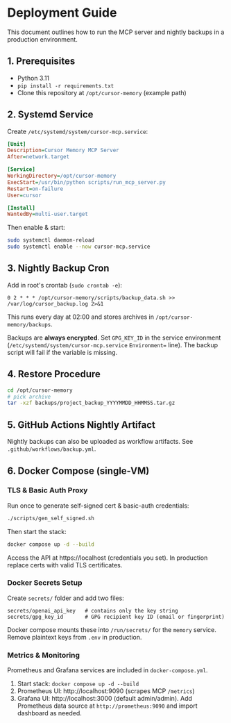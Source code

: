 # Deployment Guide

This document outlines how to run the MCP server and nightly backups in a production environment.

## 1. Prerequisites
* Python 3.11
* `pip install -r requirements.txt`
* Clone this repository at `/opt/cursor-memory` (example path)

## 2. Systemd Service
Create `/etc/systemd/system/cursor-mcp.service`:
```ini
[Unit]
Description=Cursor Memory MCP Server
After=network.target

[Service]
WorkingDirectory=/opt/cursor-memory
ExecStart=/usr/bin/python scripts/run_mcp_server.py
Restart=on-failure
User=cursor

[Install]
WantedBy=multi-user.target
```
Then enable & start:
```bash
sudo systemctl daemon-reload
sudo systemctl enable --now cursor-mcp.service
```

## 3. Nightly Backup Cron
Add in root's crontab (`sudo crontab -e`):
```
0 2 * * * /opt/cursor-memory/scripts/backup_data.sh >> /var/log/cursor_backup.log 2>&1
```
This runs every day at 02:00 and stores archives in `/opt/cursor-memory/backups`.

Backups are **always encrypted**. Set `GPG_KEY_ID` in the service environment (`/etc/systemd/system/cursor-mcp.service` `Environment=` line). The backup script will fail if the variable is missing.

## 4. Restore Procedure
```bash
cd /opt/cursor-memory
# pick archive
tar -xzf backups/project_backup_YYYYMMDD_HHMMSS.tar.gz
```

## 5. GitHub Actions Nightly Artifact
Nightly backups can also be uploaded as workflow artifacts. See `.github/workflows/backup.yml`. 

## 6. Docker Compose (single-VM)

### TLS & Basic Auth Proxy
Run once to generate self-signed cert & basic-auth credentials:
```bash
./scripts/gen_self_signed.sh
```
Then start the stack:
```bash
docker compose up -d --build
```
Access the API at https://localhost (credentials you set). In production replace certs with valid TLS certificates. 

### Docker Secrets Setup
Create `secrets/` folder and add two files:
```
secrets/openai_api_key   # contains only the key string
secrets/gpg_key_id       # GPG recipient key ID (email or fingerprint)
```
Docker compose mounts these into `/run/secrets/` for the `memory` service. Remove plaintext keys from `.env` in production. 

### Metrics & Monitoring
Prometheus and Grafana services are included in `docker-compose.yml`.

1. Start stack: `docker compose up -d --build`
2. Prometheus UI: http://localhost:9090 (scrapes MCP `/metrics`)
3. Grafana UI: http://localhost:3000 (default admin/admin). Add Prometheus data source at `http://prometheus:9090` and import dashboard as needed. 